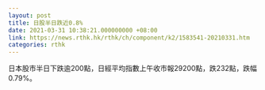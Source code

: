 ```yaml
---
layout: post
title: 日股半日跌近0.8%
date: 2021-03-31 10:38:21.000000000 +08:00
link: https://news.rthk.hk/rthk/ch/component/k2/1583541-20210331.htm
categories: rthk
---
```


日本股市半日下跌逾200點，日經平均指數上午收市報29200點，跌232點，跌幅0.79%。
